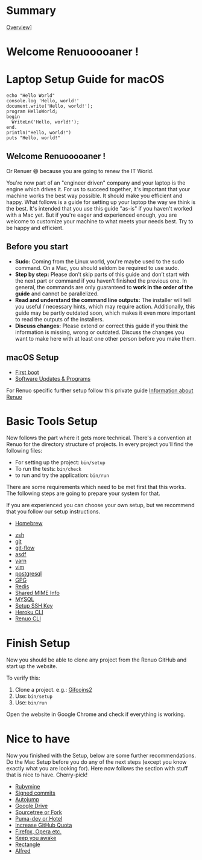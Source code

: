 # Summary

[Overview](Readme.md)]

# Welcome Renuooooaner ! 

# Laptop Setup Guide for macOS

```
echo "Hello World"
console.log 'Hello, world!'
document.write('Hello, world!');
program HelloWorld;
begin
  WriteLn('Hello, world!');
end.
println("Hello, world!")
puts "Hello, world!"
```

## Welcome Renuooooaner !

Or Renuer 😄 because you are going to renew the IT World.

You're now part of an "engineer driven" company and your laptop is the engine which drives it. For us to succeed together, it's important that your machine works the best way possible. It should make you efficient and happy. What follows is a guide for setting up your laptop the way we think is the best. It's intended that you use this guide "as-is" if you haven't worked with a Mac yet. But if you're eager and experienced enough, you are welcome to customize your machine to what meets your needs best. Try to be happy and efficient.

## Before you start

- **Sudo:** Coming from the Linux world, you're maybe used to the sudo command. On a Mac, you should seldom be required to use sudo.
- **Step by step:** Please don’t skip parts of this guide and don’t start with the next part or command if you haven’t finished the previous one. In general, the commands are only guaranteed to **work in the order of the guide** and cannot be parallelized.
- **Read and understand the command line outputs:** The installer will tell you useful / necessary hints, which may require action. Additionally, this guide may be partly outdated soon, which makes it even more important to read the outputs of the installers.
- **Discuss changes:** Please extend or correct this guide if you think the information is missing, wrong or outdated. Discuss the changes you want to make here with at least one other person before you make them.

## macOS Setup 
* [First boot](First_boot.md)
* [Software Updates & Programs](Software_Programs.md)

For Renuo specific further setup follow this private guide [Information about Renuo](https://docs.google.com/document/d/1Pr5DQzfWo-YPUVc-kXyCay-d11dKsx0vZUWdwkSfMkc/)

# Basic Tools Setup 

Now follows the part where it gets more technical. There's a convention at Renuo for the directory structure of projects. In every project you'll find the following files:

- For setting up the project: ``` bin/setup ```
- To run the tests: ``` bin/check ```
- to run and try the application: ``` bin/run ```

There are some requirements which need to be met first that this works. The following steps are going to prepare your system for that. 

If you are experienced you can choose your own setup, but we recommend that you follow our setup instructions.


- [Homebrew](Homebrew.md)
* [zsh](zsh.md)
* [git](git.md)
* [git-flow](git_flow.md)
* [asdf](asdf.md) 
* [yarn](yarn.md)
* [vim](vim.md)
* [postgresql](postgresql.md)
* [GPG](GPG.md)
* [Redis](Redis.md)
* [Shared MIME Info](Shared_mime_info.md)
* [MYSQL](Mysql.md)
* [Setup SSH Key](Setup_ssh_key.md)
* [Heroku CLI](heroku_cli.md)
* [Renuo CLI](renuo_cli.md) 

# Finish Setup

Now you should be able to clone any project from the Renuo GitHub and start up the website.

To verify this:
1. Clone a project. e.g.: [Gifcoins2](https://github.com/renuo/gifcoins2)
2. Use: ```bin/setup```
3. Use: ```bin/run```

Open the website in Google Chrome and check if everything is working.

# Nice to have

Now you finished with the Setup, below are some further recommendations. Do the Mac Setup before you do any of the next steps (except you know exactly what you are looking for). Here now follows the section with stuff that is nice to have. Cherry-pick!

* [Rubymine](Rubymine.md)
* [Signed commits](Signed_commits.md)
* [Autojump](Autojump.md)
* [Google Drive](Google_Drive.md)
* [Sourcetree or Fork](Sourcetree_or_fork.md)
* [Puma-dev or Hotel](Puma_or_hotel.md)
* [Increase GitHub Quota](Increase_github_quota.md)
* [Firefox, Opera etc.](Firefox.md)
* [Keep you awake](Keep_you_awake.md)
* [Rectangle](Rectangle.md)
* [Alfred](Alfred.md)

